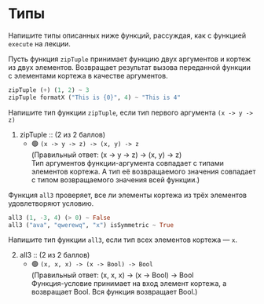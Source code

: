 # Типы

Напишите типы описанных ниже функций, рассуждая, как с функцией `execute` на лекции.

Пусть функция `zipTuple` принимает функцию двух аргументов и кортеж из двух элементов. Возвращает результат вызова переданной функции с элементами кортежа в качестве аргументов.

```hs
zipTuple (+) (1, 2) ~ 3
zipTuple formatX ("This is {0}", 4) ~ "This is 4"
```

Напишите тип функции `zipTuple`, если тип первого аргумента `(x -> y -> z)`

1. zipTuple :: (2 из 2 баллов)
   * 🟢 `(x -> y -> z) -> (x, y) -> z` <br> (Правильный ответ: (x -> y -> z) -> (x, y) -> z) <br> Тип аргументов функции-аргумента совпадает с типами элементов кортежа. А тип её возвращаемого значения совпадает с типом возвращаемого значения всей функции.)


Функция `all3` проверяет, все ли элементы кортежа из трёх элементов удовлетворяют условию.

```hs
all3 (1, -3, 4) (> 0) ~ False
all3 ("ava", "qwerewq", "x") isSymmetric ~ True
```

Напишите тип функции `all3`, если тип всех элементов кортежа — `x`.

2. all3 :: (2 из 2 баллов)
   * 🟢 `(x, x, x) -> (x -> Bool) -> Bool` <br> (Правильный ответ: (x, x, x) -> (x -> Bool) -> Bool <br> Функция-условие принимает на вход элемент кортежа, а возвращает Bool. Вся функция возвращает Bool.)
